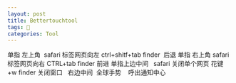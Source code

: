 ```yaml
---
layout: post
title: Bettertouchtool
tags: 
categories: Tool
---
```


单指 左上角
 safari 标签网页向左 ctrl+shitf+tab
finder  后退
单指 右上角
safari 标签网页向右 CTRL+tab
finder 前进
单指上边中间  
safari 关闭单个网页 花键+w
finder 关闭窗口
 
右边中间
 全球手势    呼出通知中心




